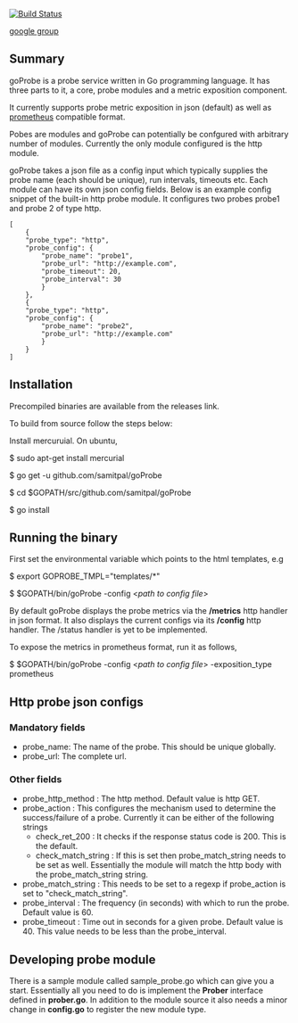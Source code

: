 [![Build Status](https://travis-ci.org/samitpal/goProbe.svg?branch=master)](https://travis-ci.org/samipal/goProbe)

[google group](https://groups.google.com/forum/#!forum/goprobe)

Summary
------------------
goProbe is a probe service written in Go programming language. It has three parts to it, a core, probe modules and a metric exposition component. 

It currently supports probe metric exposition in json (default) as well as [prometheus](http://prometheus.io) compatible format. 

Pobes are modules and goProbe can potentially be confgured with arbitrary number of modules. Currently the only module configured is the http module.

goProbe takes a json file as a config input which typically supplies the probe name (each should be unique), run intervals, timeouts etc. Each module can have its own json config fields. Below is an example config snippet of the built-in http probe module. It configures two probes probe1 and probe 2 of type http.

    [
    	{
        "probe_type": "http",
        "probe_config": {
            "probe_name": "probe1",
            "probe_url": "http://example.com",
            "probe_timeout": 20,
            "probe_interval": 30
            }
    	},
    	{
        "probe_type": "http",
        "probe_config": {
            "probe_name": "probe2",
            "probe_url": "http://example.com"
            }
        }
    ]  


Installation
-------------------
Precompiled binaries are available from the releases link.

To build from source follow the steps below: 

Install mercuruial. On ubuntu,

$ sudo apt-get install mercurial

$ go get -u github.com/samitpal/goProbe

$ cd $GOPATH/src/github.com/samitpal/goProbe

$ go install

Running the binary
-------------------

First set the environmental variable which points to the html templates, e.g

$ export GOPROBE_TMPL="templates/*" 

$ $GOPATH/bin/goProbe -config <*path to config file*>

By default goProbe displays the probe metrics via the **/metrics** http handler in json format. It also displays the current configs via its **/config** http handler. The /status handler is yet to be implemented.

To expose the metrics in prometheus format, run it as follows,

$ $GOPATH/bin/goProbe -config <*path to config file*> -exposition_type prometheus

Http probe json configs
-------------------

### Mandatory fields 
* probe_name: The name of the probe. This should be unique globally.
* probe_url: The complete url.

### Other fields

* probe\_http_method : The http method. Default value is http GET.
* probe\_action : This configures the mechanism used to determine the  success/failure of a probe. Currently it can be either of the following strings
	* check\_ret\_200 : It checks if the response status code is 200. This is the default.
	* check\_match\_string : If this is set then probe\_match\_string needs to be set as well. Essentially the module will match the http body with the probe\_match\_string string.
* probe\_match\_string : This needs to be set to a regexp if probe_action is set to "check\_match\_string". 
* probe\_interval : The frequency (in seconds) with which to run the probe. Default value is 60.
* probe\_timeout : Time out in seconds for a given probe. Default value is 40. This value needs to be less than the probe\_interval.

Developing probe module
------------------
There is a sample module called sample_probe.go which can give you a start. Essentially all you need to do is implement the **Prober** interface defined in **prober.go**. In addition to the module source it also needs a minor change in **config.go** to register the new module type.